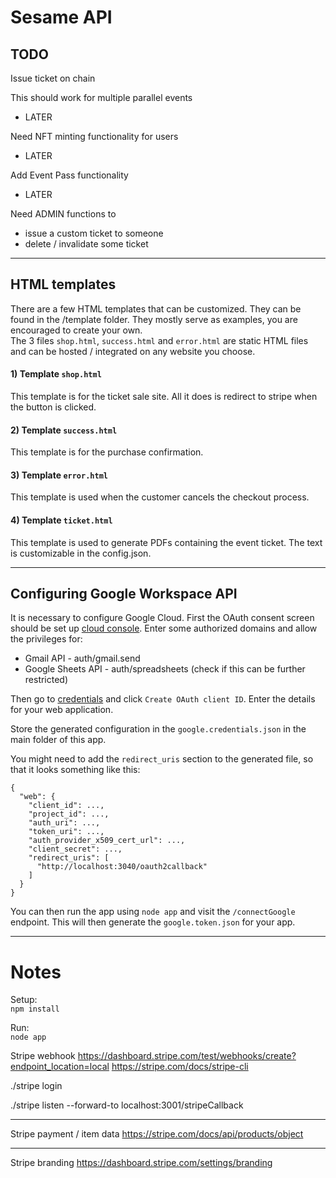 # Sesame API


## TODO

Issue ticket on chain

This should work for multiple parallel events
- LATER

Need NFT minting functionality for users
- LATER

Add Event Pass functionality
- LATER

Need ADMIN functions to
- issue a custom ticket to someone
- delete / invalidate some ticket

---
## HTML templates

There are a few HTML templates that can be customized. They can be found in the /template folder. They mostly serve as examples, you are encouraged to create your own.  
The 3 files `shop.html`, `success.html` and `error.html` are static HTML files and can be hosted / integrated on any website you choose.  


#### 1) Template `shop.html`
This template is for the ticket sale site. All it does is redirect to stripe when the button is clicked.

#### 2) Template `success.html`
This template is for the purchase confirmation.

#### 3) Template `error.html`
This template is used when the customer cancels the checkout process.

#### 4) Template `ticket.html`
This template is used to generate PDFs containing the event ticket. The text is customizable in the config.json.

---
## Configuring Google Workspace API

It is necessary to configure Google Cloud. First the OAuth consent screen should be set up [cloud console](https://console.cloud.google.com/apis/credentials/consent). Enter some authorized domains and allow the privileges for:  
- Gmail API - auth/gmail.send
- Google Sheets API - auth/spreadsheets (check if this can be further restricted)

Then go to [credentials](https://console.cloud.google.com/apis/credentials) and click `Create OAuth client ID`. Enter the details for your web application.

Store the generated configuration in the `google.credentials.json` in the main folder of this app.  

You might need to add the `redirect_uris` section to the generated file, so that it looks something like this:  
```
{
  "web": {
    "client_id": ...,
    "project_id": ...,
    "auth_uri": ...,
    "token_uri": ...,
    "auth_provider_x509_cert_url": ...,
    "client_secret": ...,
    "redirect_uris": [
      "http://localhost:3040/oauth2callback"
    ]
  }
}
```

You can then run the app using `node app` and visit the `/connectGoogle` endpoint. This will then generate the `google.token.json` for your app.

---
# Notes

Setup:  
`npm install`

Run:  
`node app`


Stripe webhook
https://dashboard.stripe.com/test/webhooks/create?endpoint_location=local
https://stripe.com/docs/stripe-cli

./stripe login

./stripe listen --forward-to localhost:3001/stripeCallback

---
Stripe payment / item  data
https://stripe.com/docs/api/products/object

---
Stripe branding
https://dashboard.stripe.com/settings/branding